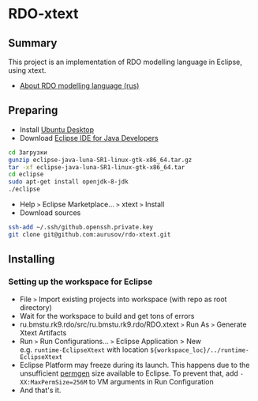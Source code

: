# RDO-xtext
## Summary
This project is an implementation of RDO modelling language in Eclipse, using xtext.
* [About RDO modelling language (rus)](http://rdo.rk9.bmstu.ru/help/help/rdo_lang_rus/html/rdo_intro.htm)

## Preparing
 * Install [Ubuntu Desktop](http://www.ubuntu.com/download/desktop/)
 * Download [Eclipse IDE for Java Developers](https://www.eclipse.org/downloads/)
```bash
cd Загрузки
gunzip eclipse-java-luna-SR1-linux-gtk-x86_64.tar.gz
tar -xf eclipse-java-luna-SR1-linux-gtk-x86_64.tar
cd eclipse
sudo apt-get install openjdk-8-jdk
./eclipse
```

 * Help `>` Eclipse Marketplace... `>` xtext `>` Install
 * Download sources
```bash
ssh-add ~/.ssh/github.openssh.private.key
git clone git@github.com:aurusov/rdo-xtext.git
```

## Installing  
### Setting up the workspace for Eclipse
* File `>` Import existing projects into workspace (with repo as root directory)
* Wait for the workspace to build and get tons of errors
* ru.bmstu.rk9.rdo/src/ru.bmstu.rk9.rdo/RDO.xtext `>` Run As `>` Generate Xtext Artifacts
* Run `>` Run Configurations... `>` Eclipse Application > New  
    e.g. `runtime-EclipseXtext` with location `${workspace_loc}/../runtime-EclipseXtext`
 * Eclipse Platform may freeze during its launch. This happens due to the unsufficient [permgen](http://wiki.eclipse.org/FAQ_How_do_I_increase_the_permgen_size_available_to_Eclipse%3F) size available to Eclipse. To prevent that, add `-XX:MaxPermSize=256M` to VM arguments in Run Configuration
* And that's it.
